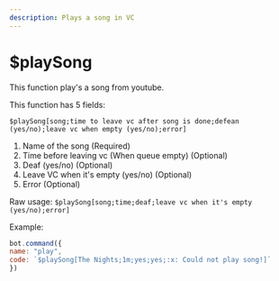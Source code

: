 ```yaml
---
description: Plays a song in VC
---
```


# $playSong

This function play's a song from youtube.

This function has 5 fields:

```text
$playSong[song;time to leave vc after song is done;defean (yes/no);leave vc when empty (yes/no);error]
```

1. Name of the song \(Required\)
2. Time before leaving vc \(When queue empty\) \(Optional\)
3. Deaf \(yes/no\) \(Optional\)
4. Leave VC when it's empty \(yes/no\) \(Optional\)
5. Error \(Optional\)

Raw usage: `$playSong[song;time;deaf;leave vc when it's empty (yes/no);error]`

Example:

```javascript
bot.command({
name: "play",
code: `$playSong[The Nights;1m;yes;yes;:x: Could not play song!]`
})
```

